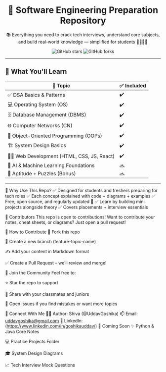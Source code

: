 <h1 align="center">🚀 Software Engineering Preparation Repository</h1>
<p align="center">📚 Everything you need to crack tech interviews, understand core subjects, and build real-world knowledge — simplified for students 👨‍🎓👩‍🎓</p>

<p align="center">
  <img src="https://img.shields.io/github/stars/UddavGoshika/software-prep?style=social" alt="GitHub stars">
  <img src="https://img.shields.io/github/forks/UddavGoshika/software-prep?style=social" alt="GitHub forks">
</p>

---

## 🧠 What You'll Learn

| 📘 Topic              | ✅ Included |
|-----------------------|------------|
| ✅ DSA Basics & Patterns | ✔️ |
| 💻 Operating System (OS) | ✔️ |
| 🗄️ Database Management (DBMS) | ✔️ |
| 🌐 Computer Networks (CN) | ✔️ |
| 🧮 Object-Oriented Programming (OOPs) | ✔️ |
| 🏗️ System Design Basics | ✔️ |
| 🧑‍💻 Web Development (HTML, CSS, JS, React) | ✔️ |
| 🤖 AI & Machine Learning Foundations | 🔜 |
| 🧪 Aptitude + Puzzles (Bonus) | 🔜 |

---

🚀 Why Use This Repo?
✅ Designed for students and freshers preparing for tech roles
✅ Each concept explained with code + diagrams + examples
✅ Free, open source, and regularly updated 💫
✅ Learn by building mini projects alongside theory
✅ Covers placements + interview essentials

🌟 Contributors
This repo is open to contributions!
Want to contribute your notes, cheat sheets, or diagrams? Just open a pull request!

🧩 How to Contribute
🍴 Fork this repo

📁 Create a new branch (feature-topic-name)

✍️ Add your content in Markdown format

✅ Create a Pull Request – we’ll review and merge!

👥 Join the Community
Feel free to:


⭐ Star the repo to support

🔄 Share with your classmates and juniors

🐛 Open issues if you find mistakes or want more topics

💬 Connect With Me
🧑‍💻 Author: Shiva (@UddavGoshika)
📫 Email: uddavgoshika@gmail.com
🔗 LinkedIn:(https://www.linkedin.com/in/goshikauddav/)
📢 Coming Soon
✨ Python & Java Core Notes

💻 Practice Projects Folder

🎓 System Design Diagrams

📈 Tech Interview Mock Questions
